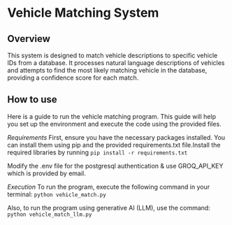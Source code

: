 # Vehicle Matching System 

## Overview
This system is designed to match vehicle descriptions to specific vehicle IDs from a database. It processes natural language descriptions of vehicles and attempts to find the most likely matching vehicle in the database, providing a confidence score for each match.

## How to use
Here is a guide to run the vehicle matching program. This guide will help you set up the environment and execute the code using the provided files.

*Requirements*
First, ensure you have the necessary packages installed. You can install them using pip and the provided requirements.txt file.Install the required libraries by running `pip install -r requirements.txt`
   
Modify the .env file for the postgresql authentication & use GROQ_API_KEY which is provided by email.

*Execution*
To run the program, execute the following command in your terminal:
`python vehicle_match.py`

Also, to run the program using generative AI (LLM), use the command:
`python vehicle_match_llm.py`